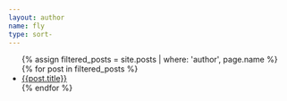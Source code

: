 ```yaml
---
layout: author
name: fly
type: sort-
---
```


<!-- <div class="page clearfix" post>
  <div class="left">
 
  </div>
</div> -->

<div class="page clearfix" post>
     <!-- <h2>{{ page.name }}</h2> -->
      <ul>
        {% assign filtered_posts = site.posts | where: 'author', page.name %}
        {% for post in filtered_posts %}
          <li><a href="{{post.url}}">{{post.title}}</a></li>
        {% endfor %}
      </ul>
</div>
